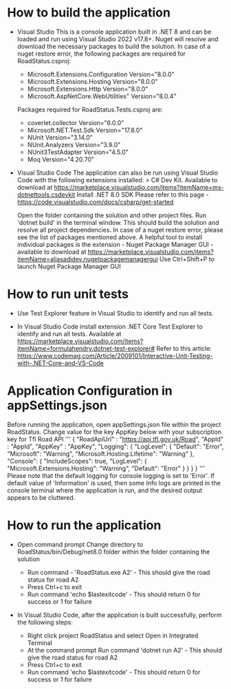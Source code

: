 # How to build the application
- Visual Studio
    This is a console application built in .NET 8 and can be loaded and run using Visual Studio 2022 v17.8+.
    Nuget will resolve and download the necessary packages to build the solution. In case of a nuget restore error, the following packages are required for RoadStatus.csproj:
    * Microsoft.Extensions.Configuration Version="8.0.0"
    * Microsoft.Extensions.Hosting Version="8.0.0"
    * Microsoft.Extensions.Http Version="8.0.0"
    * Microsoft.AspNetCore.WebUtilities" Version="8.0.4"

    Packages required for RoadStatus.Tests.csproj are:
    * coverlet.collector Version="6.0.0"
    * Microsoft.NET.Test.Sdk Version="17.8.0"
    * NUnit Version="3.14.0"
    * NUnit.Analyzers Version="3.9.0"
    * NUnit3TestAdapter Version="4.5.0"
    * Moq Version="4.20.70"

- Visual Studio Code
    The application can also be run using Visual Studio Code with the following extensions installed:
        > C# Dev Kit. Available to download at https://marketplace.visualstudio.com/items?itemName=ms-dotnettools.csdevkit
    Install .NET 8.0 SDK
    Please refer to this page - https://code.visualstudio.com/docs/csharp/get-started

    Open the folder containing the solution and other project files. Run 'dotnet build' in the terminal window.
    This should build the solution and resolve all project dependencies.
    In case of a nuget restore error, please see the list of packages mentioned above.
    A helpful tool to install individual packages is the extension - Nuget Package Manager GUI - available to download at https://marketplace.visualstudio.com/items?itemName=aliasadidev.nugetpackagemanagergui
    Use Ctrl+Shift+P to launch Nuget Package Manager GUI

# How to run unit tests
- Use Test Explorer feature in Visual Studio to identify and run all tests.

- In Visual Studio Code install extension .NET Core Test Explorer to identify and run all tests. Available at https://marketplace.visualstudio.com/items?itemName=formulahendry.dotnet-test-explorer#
Refer to this article: https://www.codemag.com/Article/2009101/Interactive-Unit-Testing-with-.NET-Core-and-VS-Code


# Application Configuration in appSettings.json
Before running the application, open appSettings.json file within the project RoadStatus.
Change value for the key AppKey below with your subscription key for Tfl Road API 
'''
{
    "RoadApiUrl" : "https://api.tfl.gov.uk/Road",
    "AppId" : "AppId",
    "AppKey" : "AppKey",
    "Logging": {
        "LogLevel": {
            "Default": "Error",
            "Microsoft": "Warning",
            "Microsoft.Hosting.Lifetime": "Warning"
        },
        "Console": {
            "IncludeScopes": true,
            "LogLevel": {
                "Microsoft.Extensions.Hosting": "Warning",
                "Default": "Error"
            }
        }
    }
}
'''
Please note that the default logging for console logging is set to 'Error'. If default value of 'Information' is used, then some Info logs are printed in the console terminal where the application is run, and the desired output appears to be cluttered.

# How to run the application
- Open command prompt
  Change directory to RoadStatus/bin/Debug/net8.0 folder within the folder containing the solution
    * Run command - 'RoadStatus.exe A2' - This should give the road status for road A2
    * Press Ctrl+c to exit
    * Run command 'echo $lastexitcode' - This should return 0 for success or 1 for failure

- In Visual Studio Code, after the application is built successfully, perform the following steps:
    * Right click project RoadStatus and select Open in Integrated Terminal
    * At the command prompt Run command 'dotnet run A2' - This should give the road status for road A2
    * Press Ctrl+c to exit
    * Run command 'echo $lastexitcode' - This should return 0 for success or 1 for failure

